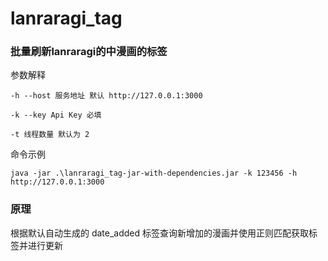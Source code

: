 # lanraragi_tag

### 批量刷新lanraragi的中漫画的标签

参数解释

`-h --host 服务地址 默认 http://127.0.0.1:3000`

`-k --key Api Key 必填`

`-t 线程数量 默认为 2`

命令示例

`java -jar .\lanraragi_tag-jar-with-dependencies.jar -k 123456 -h http://127.0.0.1:3000`

### 原理

根据默认自动生成的 date_added 标签查询新增加的漫画并使用正则匹配获取标签并进行更新